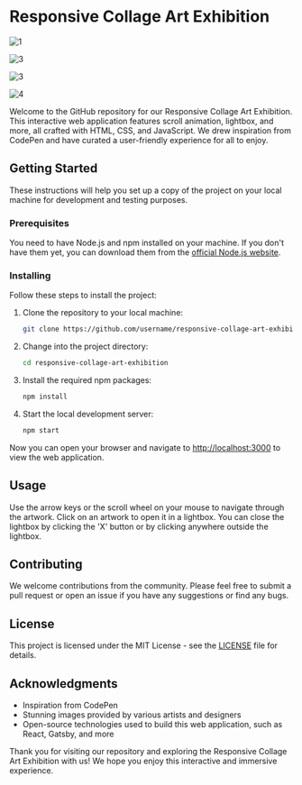 # Responsive Collage Art Exhibition

![1](https://github.com/abdul-1432/Responsive-Collage-Art-Exhibition/assets/124916666/c7858920-172a-46e2-8e7c-3fd88d5ca5e2)

![3](https://github.com/abdul-1432/Responsive-Collage-Art-Exhibition/assets/124916666/6f0e701d-4e23-41b7-a55b-f14e024df045)

![3](https://github.com/abdul-1432/Responsive-Collage-Art-Exhibition/assets/124916666/5813aed5-160b-4dae-80f7-c40770d91ad8)

![4](https://github.com/abdul-1432/Responsive-Collage-Art-Exhibition/assets/124916666/f05c938a-5409-49cb-aced-6ab009c93677)




Welcome to the GitHub repository for our Responsive Collage Art Exhibition. This interactive web application features scroll animation, lightbox, and more, all crafted with HTML, CSS, and JavaScript. We drew inspiration from CodePen and have curated a user-friendly experience for all to enjoy.

## Getting Started

These instructions will help you set up a copy of the project on your local machine for development and testing purposes.

### Prerequisites

You need to have Node.js and npm installed on your machine. If you don't have them yet, you can download them from the [official Node.js website](https://nodejs.org/).

### Installing

Follow these steps to install the project:

1. Clone the repository to your local machine:

   ```bash
   git clone https://github.com/username/responsive-collage-art-exhibition.git
   ```

2. Change into the project directory:

   ```bash
   cd responsive-collage-art-exhibition
   ```

3. Install the required npm packages:

   ```bash
   npm install
   ```

4. Start the local development server:

   ```bash
   npm start
   ```

Now you can open your browser and navigate to [http://localhost:3000](http://localhost:3000) to view the web application.

## Usage

Use the arrow keys or the scroll wheel on your mouse to navigate through the artwork. Click on an artwork to open it in a lightbox. You can close the lightbox by clicking the 'X' button or by clicking anywhere outside the lightbox.

## Contributing

We welcome contributions from the community. Please feel free to submit a pull request or open an issue if you have any suggestions or find any bugs.

## License

This project is licensed under the MIT License - see the [LICENSE](LICENSE) file for details.

## Acknowledgments

- Inspiration from CodePen
- Stunning images provided by various artists and designers
- Open-source technologies used to build this web application, such as React, Gatsby, and more

Thank you for visiting our repository and exploring the Responsive Collage Art Exhibition with us! We hope you enjoy this interactive and immersive experience.

